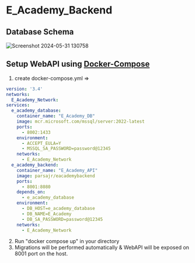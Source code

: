 # E_Academy_Backend
## Database Schema
![Screenshot 2024-05-31 130758](https://github.com/ParsaJR/E_Academy_Backend/assets/98831377/8a7f84e6-8e87-414c-b672-d52100a1cf22)
## Setup WebAPI using [Docker-Compose](https://docs.docker.com/compose/)
1. create docker-compose.yml =>
```yaml
version: '3.4'
networks:
  E_Academy_Network: 
services:
  e_academy_database:
    container_name: "E_Academy_DB"
    image: mcr.microsoft.com/mssql/server:2022-latest
    ports:
      - 8002:1433
    environment:
      - ACCEPT_EULA=Y
      - MSSQL_SA_PASSWORD=password@12345
    networks:
      - E_Academy_Network
  e_academy_backend:
    container_name: "E_Academy_API"
    image: parsajr/eacademybackend
    ports:
      - 8001:8080
    depends_on:
      - e_academy_database
    environment:
      - DB_HOST=e_academy_database
      - DB_NAME=E_Academy
      - DB_SA_PASSWORD=password@12345
    networks:
      - E_Academy_Network
```
2. Run "docker compose up" in your directory
3. Migrations will be performed automatically & WebAPI will be exposed on 8001 port on the host.
